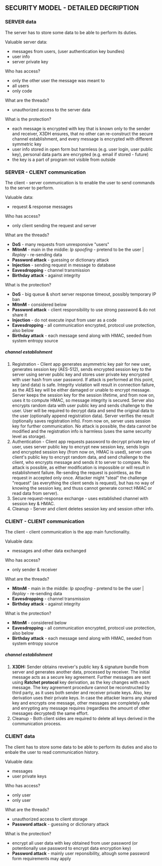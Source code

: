 ## SECURITY MODEL - DETAILED DECRIPTION

### SERVER data
The server has to store some data to be able to perform its duties.

Valuable server data:
- messages from users, (user authentication key bundles)
- user info
- server private key

Who has access?
- only the other user the message was meant to
- all users
- only code

What are the threads?
- unauthorized access to the server data

What is the protection?
- each message is encrypted with key that is known only to the sender and receiver, X3DH ensures, that no other can re-construct
the secure channel establishment, and every message is encrypted with different symmetric key
- user info stored in open form but harmless (e.g. user login, user public key), personal data parts are encrypted (e.g. email if stored - future)
- the key is a part of program not visible from outside

### SERVER - CLIENT communication
The client - server communication is to enable the user to send commands to the server to perform.

Valuable data:
- request & response messages

Who has access?
- only client sending the request and server

What are the threads?
- **DoS** - many requests from unresponsive "users"
- **MitmM** - main in the middle: _Ip spoofing_ - pretend to be the user | _Replay_ - re-sending data
- **Password attack** - guessing or dictionary attack
- **Injection** - sending request in message to database 
- **Eavesdropping** - channel transmission
- **Birthday attack** - against integrity

What is the protection?
- **DoS** - big queue & short server response timeout, possibly temporary IP ban
- **MitmM** - considered below
- **Password attack** - client responsibility to use strong password & do not share it
- **Injection** - do not execute input from user as a code 
- **Eavesdropping** - all communication encrypted, protocol use protection, also below
- **Birthday attack** - each message send along with HMAC, seeded from system entropy source

##### channel establishment
1. Registration - Client app generates asymmetric key pair for new user, generates session key (AES-512), 
sends encrypted session key to the server using server public key and stores user private key encrypted with user hash 
from user password. If attack is performed at this point, key (and data) is safe.
Integrity violation will result in connection failure, as the AES key will be either damaged or unable to encrypt message.
Server keeps the session key for the session lifetime, and from now on, uses it to compute HMAC, so message integrity is secured.
Server also encrypts random data with user public key and sends challenge to the user. User will be required to decrypt data and 
send the original data to the user (optionally append registration data). 
Server verifies the result (optionally saves registration info). From now on, server uses session key for further communication.
No attack is possible, the data cannot be modified and the registration info is harmless (uses the same security level as storage).
2. Authentication - Client app requests password to decrypt private key of user, uses server public key to encrypt new session key, 
sends login and encrypted session key (from now on, HMAC is used), server uses client's public key to encrypt random data, 
and send challenge to the client, who encrypts message and sends it to server to compare. No attack is possible, as either modification is
impossible or will result in establishment failure. Re-sending the request is pointless, as the request in accepted only once.
Attacker might "steal" the challenge "request" (as everything the client sends is request), but has no way of knowing the session key, 
and thuss cannot generate correct HMAC or read data from server).
3. Secure request-response exchange - uses established channel with session key & HMAC.
4. Cleanup - Server and client deletes session key and session other info.


### CLIENT - CLIENT communication
The client - client communication is the app main functionality.

Valuable data:
- messages and other data exchanged

Who has access?
- only sender & receiver

What are the threads?
- **MitmM** - main in the middle: _Ip spoofing_ - pretend to be the user | _Replay_ - re-sending data
- **Eavesdropping** - channel transmission
- **Birthday attack** - against integrity

What is the protection?
- **MitmM** - considered below
- **Eavesdropping** - all communication encrypted, protocol use protection, also below
- **Birthday attack** - each message send along with HMAC, seeded from system entropy source

##### channel establishment
1. **X3DH:** Sender obtains reveiver's public key & signature bundle from server and generates another data, processed by receiver. The initial message acts as a secure key agreement. Further messages are sent using **Ratchet protocol** key derivation, as the key changes with each message. The key agreement procedure cannot be reconstructed by third party, as it uses both sender and receiver private keys.
Also, key derivation uses their private keys. In case the attacker learns any shared key and encrypts one message, other messages are
completely safe and enrypting any message requires (regardless the amount of other messages decrypted) the same effort.
2. Cleanup - Both client sides are required to delete all keys derived in the communication process.

### CLIENT data
The client has to store some data to be able to perform its duties and also to enbale the user to read communication history.

Valuable data:
- messages
- user private keys

Who has access?
- only user
- only user

What are the threads?
- unauthorized access to client storage
- **Password attack** - guessing or dictionary attack

What is the protection?
- encrypt all user data with key obtained from user password (or potentionally use password to encrypt data encryption key)
- **Password attack** - mainly user reponsibility, altough some password form requirements may apply

